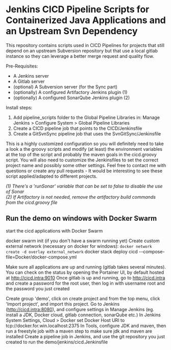 # Jenkins CICD Pipeline Scripts for Containerized Java Applications and an Upstream Svn Dependency
This repository contains scripts used in CICD Pipelines for projects that still depend on an upstream Subversion 
repository but that use a local gitlab instance so they can leverage a better merge request and quality flow.  

Pre-Requisites: 
* A Jenkins server
* A Gitlab server
* (optional) A Subversion server (for the Sync part)
* (optionally) A configured Artifactory Jenkins plugin (1)
* (optionally) A configured SonarQube Jenkins plugin (2)

Install steps:
1. Add pipeline_scripts folder to the Global Pipeline Libraries in: Manage Jenkins > Configure System > Global Pipeline Libraries
2. Create a CICD pipeline job that points to the CICD/Jenkinsfile 
3. Create a GitSvnSync pipeline job that uses the SvnGitSync/Jenkinsfile

This is a highly customized configuration so you will definitely need to take a look a the groovy scripts and modify 
(at least) the environment variables at the top of the script and probably the maven goals in the cicd.groovy script.  You will also need to customize the Jenkinsfiles to 
set the correct project name and possibly some other settings.  Feel free to contact me with questions or create any pull requests -
It would be interesting to see these script applied/adapted to different projects. 


_(1) There's a 'runSonar' variable that can be set to false to disable the use of Sonar_  
_(2) If Artifactory is not needed, remove the artifactory build commands from the cicd.groovy file_


## Run the demo on windows with Docker Swarm
start the cicd applications with Docker Swarm

docker swarm init (if you don't have a swarm running yet)
Create custom external network (necessary on docker for windows): `docker network create -d overlay external_network`
docker stack deploy cicd --compose-file=Docker/docker-compose.yml


Make sure all applications are up and running (gitlab takes several minutes). You can check on the status by opening
the Portainer UI, by default hosted at http://cicd.intra:9010
Once gitlab is up and running, go to http://cicd.intra and create a password for the root user, 
then log in with username root and the password you just created

Create group 'demo', click on create project and from the top menu, click 'Import project', and import this project.
Go to Jenkins (http://cicd.intra:8080), and configure settings in Manage Jenkins (eg. install a JDK, Docker cloud, gitlab connection, sonarQube etc.)
In Jenkins System Settings, Cloud > Docker set Docker Host URI to tcp://docker.for.win.localhost:2375
In Tools, configure JDK and maven, then run a freestyle job with a maven step to make sure jdk and maven are installed 
Create a pipeline job in Jenkins, and use the git repository you just created to run the demo/jenkins/cicd.Jenkinsfile
